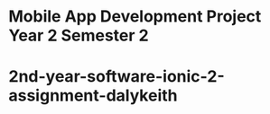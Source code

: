 # Mobile App Development Project Year 2 Semester 2


# 2nd-year-software-ionic-2-assignment-dalykeith
